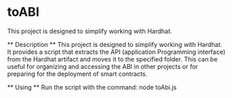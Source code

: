 # toABI
This project is designed to simplify working with Hardhat.


** Description ** 
This project is designed to simplify working with Hardhat. It provides a script that extracts the API (application Programming interface) from the Hardhat artifact and moves it to the specified folder. This can be useful for organizing and accessing the ABI in other projects or for preparing for the deployment of smart contracts.

** Using ** 
Run the script with the command:
node toAbi.js
